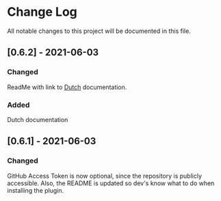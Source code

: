 # Change Log

All notable changes to this project will be documented in this file.

## [0.6.2] - 2021-06-03

### Changed

ReadMe with link to [Dutch](https://github.com/rtvnh/abc-local-partner-wp-plugin/blob/develop/docs/nl.md) documentation.

### Added
Dutch documentation

## [0.6.1] - 2021-06-03

### Changed

GitHub Access Token is now optional, since the repository is publicly accessible. Also, the README is updated so dev's
know what to do when installing the plugin.
